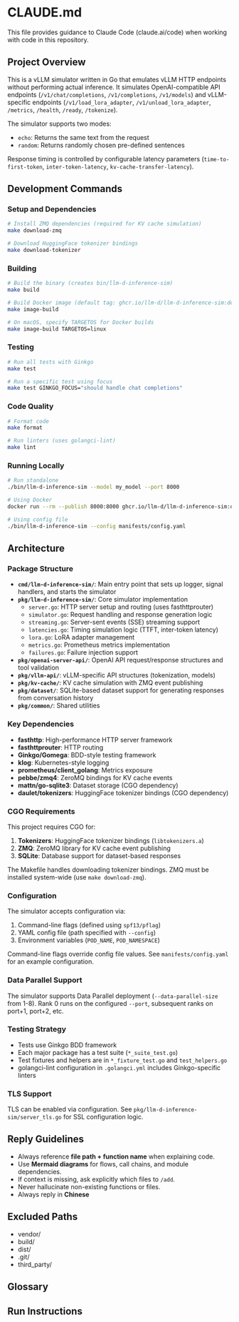 # CLAUDE.md

This file provides guidance to Claude Code (claude.ai/code) when working with code in this repository.

## Project Overview

This is a vLLM simulator written in Go that emulates vLLM HTTP endpoints without performing actual inference. It simulates OpenAI-compatible API endpoints (`/v1/chat/completions`, `/v1/completions`, `/v1/models`) and vLLM-specific endpoints (`/v1/load_lora_adapter`, `/v1/unload_lora_adapter`, `/metrics`, `/health`, `/ready`, `/tokenize`).

The simulator supports two modes:
- `echo`: Returns the same text from the request
- `random`: Returns randomly chosen pre-defined sentences

Response timing is controlled by configurable latency parameters (`time-to-first-token`, `inter-token-latency`, `kv-cache-transfer-latency`).

## Development Commands

### Setup and Dependencies
```bash
# Install ZMQ dependencies (required for KV cache simulation)
make download-zmq

# Download HuggingFace tokenizer bindings
make download-tokenizer
```

### Building
```bash
# Build the binary (creates bin/llm-d-inference-sim)
make build

# Build Docker image (default tag: ghcr.io/llm-d/llm-d-inference-sim:dev)
make image-build

# On macOS, specify TARGETOS for Docker builds
make image-build TARGETOS=linux
```

### Testing
```bash
# Run all tests with Ginkgo
make test

# Run a specific test using focus
make test GINKGO_FOCUS="should handle chat completions"
```

### Code Quality
```bash
# Format code
make format

# Run linters (uses golangci-lint)
make lint
```

### Running Locally
```bash
# Run standalone
./bin/llm-d-inference-sim --model my_model --port 8000

# Using Docker
docker run --rm --publish 8000:8000 ghcr.io/llm-d/llm-d-inference-sim:dev --port 8000 --model "Qwen/Qwen2.5-1.5B-Instruct"

# Using config file
./bin/llm-d-inference-sim --config manifests/config.yaml
```

## Architecture

### Package Structure

- **`cmd/llm-d-inference-sim/`**: Main entry point that sets up logger, signal handlers, and starts the simulator
- **`pkg/llm-d-inference-sim/`**: Core simulator implementation
  - `server.go`: HTTP server setup and routing (uses fasthttprouter)
  - `simulator.go`: Request handling and response generation logic
  - `streaming.go`: Server-sent events (SSE) streaming support
  - `latencies.go`: Timing simulation logic (TTFT, inter-token latency)
  - `lora.go`: LoRA adapter management
  - `metrics.go`: Prometheus metrics implementation
  - `failures.go`: Failure injection support
- **`pkg/openai-server-api/`**: OpenAI API request/response structures and tool validation
- **`pkg/vllm-api/`**: vLLM-specific API structures (tokenization, models)
- **`pkg/kv-cache/`**: KV cache simulation with ZMQ event publishing
- **`pkg/dataset/`**: SQLite-based dataset support for generating responses from conversation history
- **`pkg/common/`**: Shared utilities

### Key Dependencies

- **fasthttp**: High-performance HTTP server framework
- **fasthttprouter**: HTTP routing
- **Ginkgo/Gomega**: BDD-style testing framework
- **klog**: Kubernetes-style logging
- **prometheus/client_golang**: Metrics exposure
- **pebbe/zmq4**: ZeroMQ bindings for KV cache events
- **mattn/go-sqlite3**: Dataset storage (CGO dependency)
- **daulet/tokenizers**: HuggingFace tokenizer bindings (CGO dependency)

### CGO Requirements

This project requires CGO for:
1. **Tokenizers**: HuggingFace tokenizer bindings (`libtokenizers.a`)
2. **ZMQ**: ZeroMQ library for KV cache event publishing
3. **SQLite**: Database support for dataset-based responses

The Makefile handles downloading tokenizer bindings. ZMQ must be installed system-wide (use `make download-zmq`).

### Configuration

The simulator accepts configuration via:
1. Command-line flags (defined using `spf13/pflag`)
2. YAML config file (path specified with `--config`)
3. Environment variables (`POD_NAME`, `POD_NAMESPACE`)

Command-line flags override config file values. See `manifests/config.yaml` for an example configuration.

### Data Parallel Support

The simulator supports Data Parallel deployment (`--data-parallel-size` from 1-8). Rank 0 runs on the configured `--port`, subsequent ranks on port+1, port+2, etc.

### Testing Strategy

- Tests use Ginkgo BDD framework
- Each major package has a test suite (`*_suite_test.go`)
- Test fixtures and helpers are in `*_fixture_test.go` and `test_helpers.go`
- golangci-lint configuration in `.golangci.yml` includes Ginkgo-specific linters

### TLS Support

TLS can be enabled via configuration. See `pkg/llm-d-inference-sim/server_tls.go` for SSL configuration logic.

## Reply Guidelines
- Always reference **file path + function name** when explaining code.
- Use **Mermaid diagrams** for flows, call chains, and module dependencies.
- If context is missing, ask explicitly which files to `/add`.
- Never hallucinate non-existing functions or files.
- Always reply in **Chinese**

## Excluded Paths
- vendor/
- build/
- dist/
- .git/
- third_party/

## Glossary


## Run Instructions
